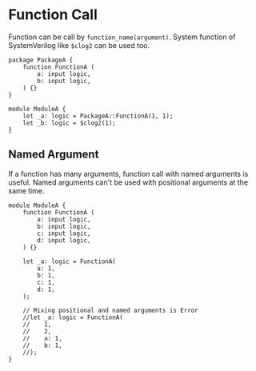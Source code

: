 # Function Call

Function can be call by `function_name(argument)`.
System function of SystemVerilog like `$clog2` can be used too.

```veryl,playground
package PackageA {
    function FunctionA (
        a: input logic,
        b: input logic,
    ) {}
}

module ModuleA {
    let _a: logic = PackageA::FunctionA(1, 1);
    let _b: logic = $clog2(1);
}
```

## Named Argument

If a function has many arguments, function call with named arguments is useful.
Named arguments can't be used with positional arguments at the same time.

```veryl,playground
module ModuleA {
    function FunctionA (
        a: input logic,
        b: input logic,
        c: input logic,
        d: input logic,
    ) {}

    let _a: logic = FunctionA(
        a: 1,
        b: 1,
        c: 1,
        d: 1,
    );

    // Mixing positional and named arguments is Error
    //let _a: logic = FunctionA(
    //    1,
    //    2,
    //    a: 1,
    //    b: 1,
    //);
}
```
